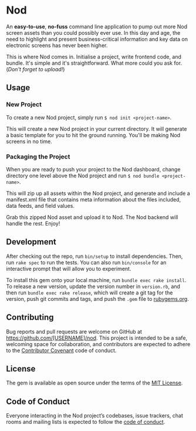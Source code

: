 # Nod

An __easy-to-use__, __no-fuss__ command line application to pump out more Nod screen assets than you could possibly ever use. In this day and age, the need to highlight and present business-critical information and key data on electronic screens has never been higher.

This is where Nod comes in. Initialise a project, write frontend code, and bundle. It's simple and it's straightforward. What more could you ask for. (*Don't forget to upload!*)

## Usage

### New Project

To create a new Nod project, simply run ``` $ nod init <project-name> ```.

This will create a new Nod project in your current directory. It will generate a basic template for you to hit the ground running. You'll be making Nod screens in no time.

### Packaging the Project

When you are ready to push your project to the Nod dashboard, change directory one level above the Nod project and run  ``` $ nod bundle <project-name> ```.

This will zip up all assets within the Nod project, and generate and include a manifest.xml file that contains meta information about the files included, data feeds, and field values.

Grab this zipped Nod asset and upload it to Nod. The Nod backend will handle the rest. Enjoy!

## Development

After checking out the repo, run `bin/setup` to install dependencies. Then, run `rake spec` to run the tests. You can also run `bin/console` for an interactive prompt that will allow you to experiment.

To install this gem onto your local machine, run `bundle exec rake install`. To release a new version, update the version number in `version.rb`, and then run `bundle exec rake release`, which will create a git tag for the version, push git commits and tags, and push the `.gem` file to [rubygems.org](https://rubygems.org).

## Contributing

Bug reports and pull requests are welcome on GitHub at https://github.com/[USERNAME]/nod. This project is intended to be a safe, welcoming space for collaboration, and contributors are expected to adhere to the [Contributor Covenant](http://contributor-covenant.org) code of conduct.

## License

The gem is available as open source under the terms of the [MIT License](http://opensource.org/licenses/MIT).

## Code of Conduct

Everyone interacting in the Nod project’s codebases, issue trackers, chat rooms and mailing lists is expected to follow the [code of conduct](https://github.com/theomarkkuspaul/nod/blob/master/CODE_OF_CONDUCT.md).
